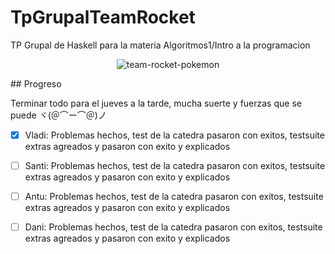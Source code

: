 # TpGrupalTeamRocket
TP Grupal de Haskell para la materia Algoritmos1/Intro a la programacion
<p align="center">
  <img src="https://user-images.githubusercontent.com/55926702/234432835-cee3b28a-a5b1-4f15-9a8f-c78ea48dc673.gif" alt="team-rocket-pokemon">
</p>
## Progreso

Terminar todo para el jueves a la tarde, mucha suerte y fuerzas que se puede ヾ(＠⌒ー⌒＠)ノ

- [x] Vladi: Problemas hechos, test de la catedra pasaron con exitos, testsuite extras agreados y pasaron con exito y explicados 

- [ ] Santi: Problemas hechos, test de la catedra pasaron con exitos, testsuite extras agreados y pasaron con exito y explicados 

- [ ] Antu: Problemas hechos, test de la catedra pasaron con exitos, testsuite extras agreados y pasaron con exito y explicados 

- [ ] Dani: Problemas hechos, test de la catedra pasaron con exitos, testsuite extras agreados y pasaron con exito y explicados 
